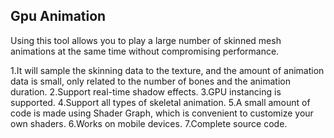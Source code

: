 ## Gpu Animation

Using this tool allows you to play a large number of skinned mesh animations at the same time without compromising performance.

1.It will sample the skinning data to the texture, and the amount of animation data is small, only related to the number of bones and the animation duration.
2.Support real-time shadow effects.
3.GPU instancing is supported.
4.Support all types of skeletal animation.
5.A small amount of code is made using Shader Graph, which is convenient to customize your own shaders.
6.Works on mobile devices.
7.Complete source code.
